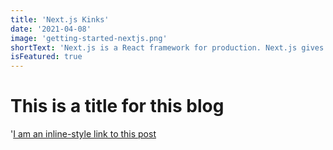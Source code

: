 ```yaml
---
title: 'Next.js Kinks'
date: '2021-04-08'
image: 'getting-started-nextjs.png'
shortText: 'Next.js is a React framework for production. Next.js gives you the best developer experience with all the features you need for production: hybrid static & server rendering, TypeScript support, smart bundling, route pre-fetching, and more. No config needed.'
isFeatured: true
---
```


# This is a title for this blog

'[I am an inline-style link to this post](https://www.google.com)
